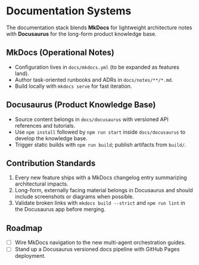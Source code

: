 # Documentation Systems

The documentation stack blends **MkDocs** for lightweight architecture notes with **Docusaurus** for the long-form product knowledge base.

## MkDocs (Operational Notes)
- Configuration lives in `docs/mkdocs.yml` (to be expanded as features land).
- Author task-oriented runbooks and ADRs in `docs/notes/**/*.md`.
- Build locally with `mkdocs serve` for fast iteration.

## Docusaurus (Product Knowledge Base)
- Source content belongs in `docs/docusaurus` with versioned API references and tutorials.
- Use `npm install` followed by `npm run start` inside `docs/docusaurus` to develop the knowledge base.
- Trigger static builds with `npm run build`; publish artifacts from `build/`.

## Contribution Standards
1. Every new feature ships with a MkDocs changelog entry summarizing architectural impacts.
2. Long-form, externally facing material belongs in Docusaurus and should include screenshots or diagrams when possible.
3. Validate broken links with `mkdocs build --strict` and `npm run lint` in the Docusaurus app before merging.

## Roadmap
- [ ] Wire MkDocs navigation to the new multi-agent orchestration guides.
- [ ] Stand up a Docusaurus versioned docs pipeline with GitHub Pages deployment.
